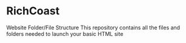 # RichCoast
Website Folder/File Structure
This repository contains all the files and folders needed to launch your basic HTML site 
